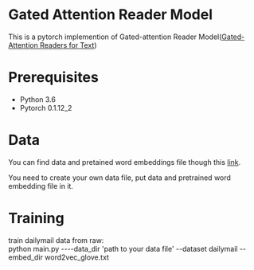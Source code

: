 Gated Attention Reader Model
========================

This is a pytorch implemention of Gated-attention Reader Model([Gated-Attention Readers for Text](https://arxiv.org/abs/1606.01549))

Prerequisites
========================

* Python 3.6
* Pytorch 0.1.12_2

Data
=================
You can find data and pretained word embeddings file though this [link](https://drive.google.com/drive/folders/0B7aCzQIaRTDUZS1EWlRKMmt3OXM).  

You need to create your own data file, put data and pretrained word embedding file in it.


Training
=================
train dailymail data from raw:    
python main.py ----data_dir 'path to your data file' --dataset dailymail  --embed_dir word2vec_glove.txt

